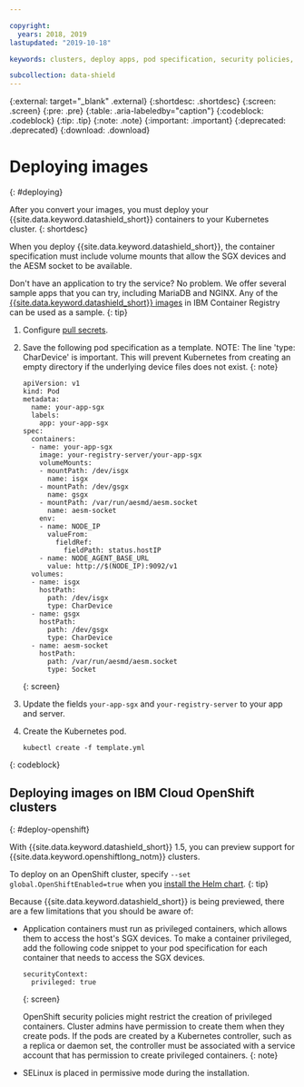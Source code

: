 ```yaml
---

copyright:
  years: 2018, 2019
lastupdated: "2019-10-18"

keywords: clusters, deploy apps, pod specification, security policies, containers, encryption, helm, sample apps, volumes, memory, data in use,

subcollection: data-shield
---
```


{:external: target="_blank" .external}
{:shortdesc: .shortdesc}
{:screen: .screen}
{:pre: .pre}
{:table: .aria-labeledby="caption"}
{:codeblock: .codeblock}
{:tip: .tip}
{:note: .note}
{:important: .important}
{:deprecated: .deprecated}
{:download: .download}


# Deploying images
{: #deploying}

After you convert your images, you must deploy your {{site.data.keyword.datashield_short}} containers to your Kubernetes cluster.
{: shortdesc}

When you deploy {{site.data.keyword.datashield_short}}, the container specification must include volume mounts that allow the SGX devices and the AESM socket to be available.

Don't have an application to try the service? No problem. We offer several sample apps that you can try, including MariaDB and NGINX. Any of the [{{site.data.keyword.datashield_short}} images](/docs/services/Registry?topic=RegistryImages-datashield-mariadb_starter) in IBM Container Registry can be used as a sample.
{: tip}

1. Configure [pull secrets](/docs/containers?topic=containers-images#other).

2. Save the following pod specification as a template.
NOTE: The line 'type: CharDevice' is important. This will prevent Kubernetes from creating an empty directory if the underlying device files does not exist.
{: note}
    ```
    apiVersion: v1
    kind: Pod
    metadata:
      name: your-app-sgx
      labels:
        app: your-app-sgx
    spec:
      containers:
      - name: your-app-sgx
        image: your-registry-server/your-app-sgx
        volumeMounts:
        - mountPath: /dev/isgx
          name: isgx
        - mountPath: /dev/gsgx
          name: gsgx
        - mountPath: /var/run/aesmd/aesm.socket
          name: aesm-socket
        env:
        - name: NODE_IP
          valueFrom:
            fieldRef:
              fieldPath: status.hostIP
        - name: NODE_AGENT_BASE_URL
          value: http://$(NODE_IP):9092/v1
      volumes:
      - name: isgx
        hostPath:
          path: /dev/isgx
          type: CharDevice
      - name: gsgx
        hostPath:
          path: /dev/gsgx
          type: CharDevice
      - name: aesm-socket
        hostPath:
          path: /var/run/aesmd/aesm.socket
          type: Socket
    ```
    {: screen}

3. Update the fields `your-app-sgx` and `your-registry-server` to your app and server.

4. Create the Kubernetes pod.

   ```
   kubectl create -f template.yml
   ```
  {: codeblock}



## Deploying images on IBM Cloud OpenShift clusters
{: #deploy-openshift}

With {{site.data.keyword.datashield_short}} 1.5, you can preview support for {{site.data.keyword.openshiftlong_notm}} clusters.

To deploy on an OpenShift cluster, specify `--set global.OpenShiftEnabled=true` when you [install the Helm chart](/docs/services/data-shield?topic=data-shield-install).
{: tip}

Because {{site.data.keyword.datashield_short}} is being previewed, there are a few limitations that you should be aware of:

* Application containers must run as privileged containers, which allows them to access the host's SGX devices. To make a container privileged, add the following code snippet to your pod specification for each container that needs to access the SGX devices.

  ```
  securityContext:
    privileged: true
  ```
  {: screen}

  OpenShift security policies might restrict the creation of privileged containers. Cluster admins have permission to create them when they create pods. If the pods are created by a Kubernetes controller, such as a replica or daemon set, the controller must be associated with a service account that has permission to create privileged containers.
  {: note}

* SELinux is placed in permissive mode during the installation.
